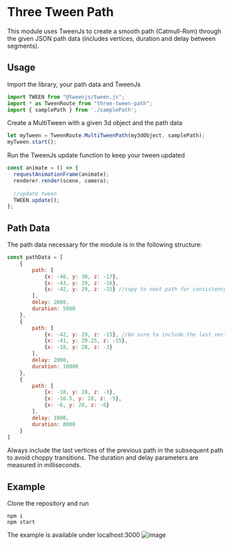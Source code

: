 # Three Tween Path

This module uses TweenJs to create a smooth path (Catmull-Rom) through the given JSON path data (includes vertices, duration and delay between segments).

## Usage
Import the library, your path data and TweenJs
```js
import TWEEN from "@tweenjs/tween.js";
import * as TweenRoute from "three-tween-path";
import { samplePath } from './samplePath';
```

Create a MultiTween with a given 3d object and the path data
```js
let myTween = TweenRoute.MultiTweenPath(my3dObject, samplePath);
myTween.start();
```

Run the TweenJs update function to keep your tween updated
```js
const animate = () => {
  requestAnimationFrame(animate);
  renderer.render(scene, camera);
  
  //update tween
  TWEEN.update();
};
```

## Path Data
The path data necessary for the module is in the following structure:
```js
const pathData = [
    {
        path: [
            {x: -40, y: 30, z: -17},
            {x: -43, y: 29, z: -16},
            {x: -42, y: 29, z: -15} //copy to next path for consistency
        ],
        delay: 2000,
        duration: 5000
    },
    {
        path: [
            {x: -42, y: 29, z: -15}, //be sure to include the last vector of the previous path
            {x: -41, y: 29.25, z: -15},
            {x: -18, y: 28, z: -3}
        ],
        delay: 2000,
        duration: 10000
    },
    {
        path: [
            {x: -18, y: 28, z: -3},
            {x: -16.5, y: 28, z: -5},
            {x: -6, y: 28, z: -6}
        ],
        delay: 1000,
        duration: 8000
    }
]
```
Always include the last vertices of the previous path in the subsequent path to avoid choppy transitions.
The duration and delay parameters are measured in milliseconds.

## Example
Clone the repository and run
```shell
npm i
npm start
```
The example is available under localhost:3000
![image](https://user-images.githubusercontent.com/64702286/121823139-87804c80-cca3-11eb-8408-69260f350d76.png)
